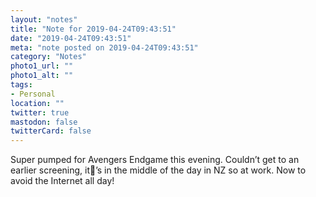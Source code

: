 ```yaml
---
layout: "notes"
title: "Note for 2019-04-24T09:43:51"
date: "2019-04-24T09:43:51"
meta: "note posted on 2019-04-24T09:43:51"
category: "Notes"
photo1_url: ""
photo1_alt: ""
tags:
- Personal
location: ""
twitter: true
mastodon: false
twitterCard: false
---
```

Super pumped for Avengers Endgame this evening. Couldn’t get to an earlier screening, it’s in the middle of the day in NZ so at work. Now to avoid the Internet all day!
